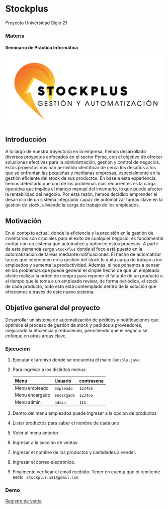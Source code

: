 # Stockplus

Proyecto Universidad Siglo 21

### Materia

#### Seminario de Práctica Informática

![logo](src/docs/logo.png)

## Introducción

A lo largo de nuestra trayectoria en la empresa, hemos desarrollado diversos proyectos enfocados en el sector Pyme, con
el objetivo de ofrecer soluciones efectivas para la administración,
gestión y control de negocios. Estos proyectos nos han permitido identificar de cerca los desafíos a los que se
enfrentan las pequeñas y medianas empresas,
especialmente en la gestión eficiente del stock de sus productos. En base a esta experiencia, hemos detectado que uno de
los problemas más recurrentes es la carga operativa que implica
el manejo manual del inventario, lo que puede afectar la rentabilidad del negocio. Por esta razón, hemos decidido
emprender el desarrollo de un sistema integrador capaz de automatizar
tareas clave en la gestión de stock, aliviando la carga de trabajo de los empleados.

## Motivación

En el contexto actual, donde la eficiencia y la precisión en la gestión de inventarios son cruciales para el éxito de
cualquier negocio, es fundamental contar con un sistema que automatice y optimice estos procesos.
A partir de esta demanda surge `StockPlus` donde el foco está puesto en la automatización de tareas mediante
notificaciones.
El hecho de automatizar tareas que intervienen en la gestión del stock le quita carga de trabajo a los empleados y
aumenta la productividad.
Además, si nos ponemos a pensar en los problemas que puede generar el simple hecho de que un empleado olvide realizar la
orden de compra para reponer el faltante de un producto o el tiempo que le toma a un empleado revisar, de forma
periódica,
el stock de cada producto, todo esto está contemplado dentro de la solución que ofrecemos a través de este nuevo
sistema.

## Objetivo general del proyecto

Desarrollar un sistema de automatización de pedidos y notificaciones que optimice el proceso de gestión de stock y
pedidos a proveedores,
mejorando la eficiencia y reduciendo, permitiendo que el negocio se enfoque en otras áreas clave.

### Ejecucion

1. Ejecutar el archivo donde se encuentra el main: `Consola.java`.
2. Para ingresar a los distintos menus:

      | Menu           | Usuario     | contrasena |
      |----------------|-------------|------------|
      | Menu empleado  | `empleado`  | `123456`   |
      | Menu encargado | `encargado` | `123456`   |
      | Menu admin     | `admin`     | `111`      |
3. Dentro del menu empleados puede ingresar a la opcion de productos
4. Listar productos para saber el nombre de cada uno
5. Voler al menu anterior
6. Ingresar a la sección de ventas.
7. Ingresar el nombre de los productos y cantidades a vender.
8. Ingresar el correo electronico.
9. Finalmente verificar el email recibido. 
Tener en cuenta que el remitente será: `
stockplus.s21@gmail.com`

### Demo

[Registro de venta](https://drive.google.com/file/d/1uifQ8zNJkAK5MVgsTWkJFzGjjbtvhnP1/view?usp=sharing)
